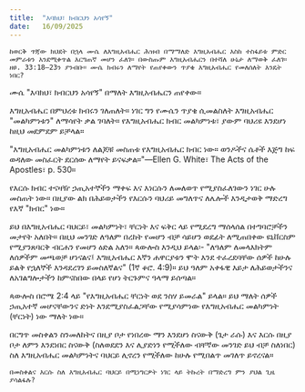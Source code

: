 ```yaml
---
title:  "እባክህ፣ ክብርህን አሳየኝ"
date:   16/09/2025
---
```


`ከወርቅ ጥጃው ክህደት በኋላ ሙሴ ለእግዚአብሔር ሕዝብ በማማለድ እግዚአብሔር እስከ ተስፋይቱ ምድር መምራቱን እንደሚቀጥል እርግጠኛ መሆን ፈለገ። በውስጡም እግዚአብሔርን በተሻለ ሁኔታ ለማወቅ ፈለገ። ዘፀ. 33:18–23ን ያንብቡ። ሙሴ ክብሩን ለማየት የጠየቀውን ጥያቄ እግዚአብሔር የመለሰለት እንዴት ነበር?`


ሙሴ "እባክህ፣ ክብርህን አሳየኝ" በማለት እግዚአብሔርን ጠየቀው።

እግዚአብሔር በምህረቱ ክብሩን ገለጠለት። ነገር ግን የሙሴን ጥያቄ ሲመልስለት እግዚአብሔር "መልካምነቱን" ለማሳየት ቃል ገባለት። የእግዚአብሔር ክብር መልካምነቱ፣ ያውም ባህሪዩ እንደሆነ ከዚህ መደምደም ይቻላል።

"እግዚአብሔር መልካምነቱን ለልጆቹ መስጠቱ የእግዚአብሔር ክብር ነው። ወንዶችና ሴቶች እጅግ ከፍ ወዳለው መስፈርት ደርሰው ለማየት ይናፍቃል።"—Ellen G. White፣ The Acts of the Apostles፣ p. 530።

የእርሱ ክብር ተናዛዥ ኃጢአተኞችን ማቀፍ እና እነርሱን ለመለወጥ የሚያስፈለገውን ነገር ሁሉ መስጠት ነው። በዚያው ልክ በሕይወታችን የእርሱን ባህሪይ መግለጥና ለሌሎች እንዲታወቅ ማድረግ የእኛ "ክብር" ነው።

ይህ በእግዚአብሔር ባህርይ፣ መልካምነት፣ ቸርነት እና ፍቅር ላይ የሚደረግ ማሰላሰል በተግባሮቻችን መታየት አለበት። በዚህ መንገድ ለዓለም በረከት የመሆን ብቻ ሳይሆን ወደፊት ለሚጠበቀው ዩኒቨርስም የሚያንጸባርቅ ብርሐን የመሆን ዕድል አለን። ጳውሎስ እንዲህ ይላል፡- "ለዓለም ለመላእክትም ለሰዎችም መጫወቻ ሆነናልና፤ እግዚአብሔር እኛን ሐዋርያቱን ሞት እንደ ተፈረደባቸው ሰዎች ከሁሉ ይልቅ የኋለኞች እንዳደረገን ይመስለኛልና" (1ኛ ቆሮ. 4:9)። ይህ ዓለም አቀፋዊ እይታ ለሕይወታችንና ለአገልግሎታችን ከምናስበው በላይ የሆነ ትርጉምና ዓላማ ይሰጣል።

ጳውሎስ በሮሜ 2:4 ላይ "የእግዚአብሔር ቸርነት ወደ ንስሃ ይመራል" ይላል። ይህ ማለት ሰዎች ኃጢአተኛ መሆናቸውንና ድነት እንደሚያስፈልጋቸው የሚያሳምነው የእግዚአብሔር መልካምነት (ቸርነት) ነው ማለት ነው።

በርግጥ መስቀልን ስንመለከትና በዚያ ቦታ የነበረው ማን እንደሆነ ስናውቅ (ጌታ ራሱ) እና እርሱ በዚያ ቦታ ለምን እንደነበር ስናውቅ (ስለወደደን እና ሊያድነን የሚችለው ብቸኛው መንገድ ይህ ብቻ ስለነበር) ስለ እግዚአብሔር መልካምነትና ባህርይ ሊኖረን የሚችለው ከሁሉ የሚበልጥ መገለጥ ይኖረናል።

`በመስቀልና እርሱ ስለ እግዚአብሔር ባህርይ በሚነግርዎት ነገር ላይ ትኩረት በማድረግ ምን ያህል ጊዜ ያሳልፋሉ?`